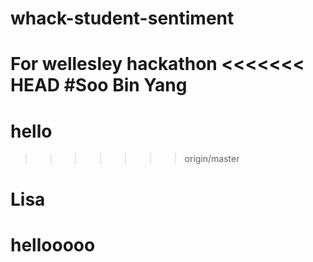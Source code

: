 # whack-student-sentiment
For wellesley hackathon 
<<<<<<< HEAD
#Soo Bin Yang
=======
# hello
>>>>>>> origin/master

# Lisa

# hellooooo
